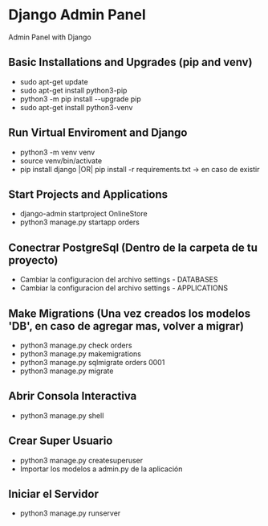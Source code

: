 # Django Admin Panel
Admin Panel with Django
## Basic Installations and Upgrades (pip and venv)
- sudo apt-get update
- sudo apt-get install python3-pip
- python3 -m pip install --upgrade pip
- sudo apt-get install python3-venv
## Run Virtual Enviroment and Django
- python3 -m venv venv
- source venv/bin/activate
- pip install django |OR| pip install -r requirements.txt -> en caso de existir
## Start Projects and Applications
- django-admin startproject OnlineStore
- python3 manage.py startapp orders
## Conectrar PostgreSql (Dentro de la carpeta de tu proyecto)
- Cambiar la configuracion del archivo settings - DATABASES
- Cambiar la configuracion del archivo settings - APPLICATIONS
## Make Migrations (Una vez creados los modelos 'DB', en caso de agregar mas, volver a migrar)
- python3 manage.py check orders
- python3 manage.py makemigrations
- python3 manage.py sqlmigrate orders 0001
- python3 manage.py migrate
## Abrir Consola Interactiva
- python3 manage.py shell
## Crear Super Usuario
- python3 manage.py createsuperuser
- Importar los modelos a admin.py de la aplicación
## Iniciar el Servidor
- python3 manage.py runserver
